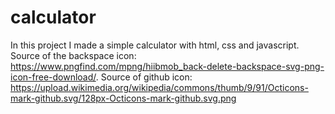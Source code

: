 # calculator
In this project I made a simple calculator with html, css and javascript.
Source of the backspace icon: https://www.pngfind.com/mpng/hiibmob_back-delete-backspace-svg-png-icon-free-download/.
Source of github icon: https://upload.wikimedia.org/wikipedia/commons/thumb/9/91/Octicons-mark-github.svg/128px-Octicons-mark-github.svg.png